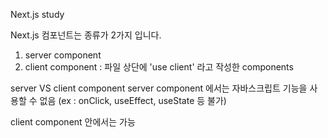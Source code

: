 Next.js study

Next.js 컴포넌트는 종류가 2가지 입니다.
1. server component 
2. client component : 파일 상단에 'use client' 라고 작성한 components

server VS client  component
 server component 에서는 자바스크립트 기능을 사용할 수 없음
(ex : onClick, useEffect, useState 등 불가)

 client component 안에서는 가능

